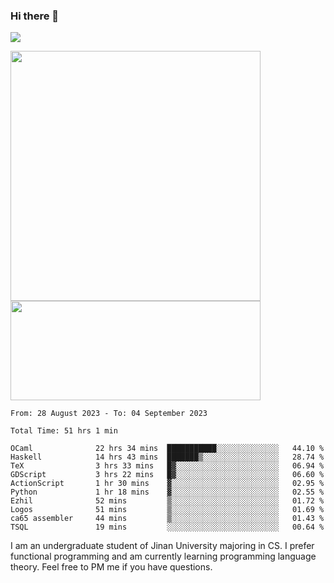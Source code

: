 ### Hi there 👋

<!--
**pe200012/pe200012** is a ✨ _special_ ✨ repository because its `README.md` (this file) appears on your GitHub profile.

Here are some ideas to get you started:

- 🔭 I’m currently working on ...
- 🌱 I’m currently learning ...
- 👯 I’m looking to collaborate on ...
- 🤔 I’m looking for help with ...
- 💬 Ask me about ...
- 📫 How to reach me: ...
- 😄 Pronouns: ...
- ⚡ Fun fact: ...
-->
![](https://www.codewars.com/users/pe200012/badges/large)
<p>
    <img width="400em" src="https://github-readme-stats-git-masterrstaa-rickstaa.vercel.app/api?username=pe200012&show_icons=true&icon_color=f44336&title_color=757de8&rank_icon=github">
    <img width="400em" height="159em" src="https://github-readme-stats-git-masterrstaa-rickstaa.vercel.app/api/top-langs/?username=pe200012&hide=html,cmake,css&title_color=757de8&layout=compact">
</p>

<!--START_SECTION:waka-->

```all_time
From: 28 August 2023 - To: 04 September 2023

Total Time: 51 hrs 1 min

OCaml              22 hrs 34 mins  ███████████░░░░░░░░░░░░░░   44.10 %
Haskell            14 hrs 43 mins  ███████▒░░░░░░░░░░░░░░░░░   28.74 %
TeX                3 hrs 33 mins   █▓░░░░░░░░░░░░░░░░░░░░░░░   06.94 %
GDScript           3 hrs 22 mins   █▓░░░░░░░░░░░░░░░░░░░░░░░   06.60 %
ActionScript       1 hr 30 mins    ▓░░░░░░░░░░░░░░░░░░░░░░░░   02.95 %
Python             1 hr 18 mins    ▓░░░░░░░░░░░░░░░░░░░░░░░░   02.55 %
Ezhil              52 mins         ▒░░░░░░░░░░░░░░░░░░░░░░░░   01.72 %
Logos              51 mins         ▒░░░░░░░░░░░░░░░░░░░░░░░░   01.69 %
ca65 assembler     44 mins         ▒░░░░░░░░░░░░░░░░░░░░░░░░   01.43 %
TSQL               19 mins         ░░░░░░░░░░░░░░░░░░░░░░░░░   00.64 %
```

<!--END_SECTION:waka-->

I am an undergraduate student of Jinan University majoring in CS. I prefer functional programming and am currently learning programming language theory. Feel free to PM me if you have questions.
